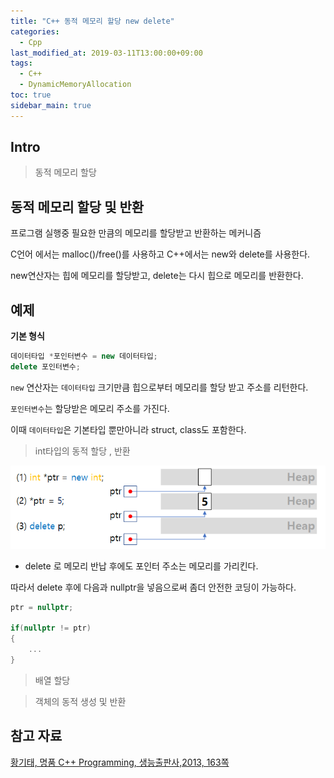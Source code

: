 ```yaml
---
title: "C++ 동적 메모리 할당 new delete"
categories: 
  - Cpp
last_modified_at: 2019-03-11T13:00:00+09:00
tags: 
  - C++
  - DynamicMemoryAllocation
toc: true
sidebar_main: true
---
```


## Intro

> 동적 메모리 할당


## 동적 메모리 할당 및 반환

프로그램 실행중 필요한 만큼의 메모리를 할당받고 반환하는 메커니즘

C언어 에서는 malloc()/free()를 사용하고 C++에서는 new와 delete를 사용한다.

new연산자는 힙에 메모리를 할당받고, delete는 다시 힙으로 메모리를 반환한다.




## 예제

**기본 형식**
```cpp
데이터타입 *포인터변수 = new 데이터타입;
delete 포인터변수;
```

`new` 연산자는 `데이터타입` 크기만큼 힙으로부터 메모리를 할당 받고 주소를 리턴한다.

`포인터변수`는 할당받은 메모리 주소를 가진다.

이때 `데이터타입`은 기본타입 뿐만아니라 struct, class도 포함한다.


>int타입의 동적 할당 , 반환
<script src="https://gist.github.com/lesslate/832325788f1cca9bb11b0440beb45a58.js"></script>

![alo](https://github.com/lesslate/lesslate.github.io/blob/master/assets/img/cpp/allocate.png?raw=true)

* delete 로 메모리 반납 후에도 포인터 주소는 메모리를 가리킨다.

따라서 delete 후에 다음과 nullptr을 넣음으로써 좀더 안전한 코딩이 가능하다.

```cpp
ptr = nullptr;

if(nullptr != ptr)
{
    ...
}
```

>배열 할당
<script src="https://gist.github.com/lesslate/3f6f196094f9a7d9c6a6ed1b7aa8342b.js"></script>


>객체의 동적 생성 및 반환
<script src="https://gist.github.com/lesslate/74ee1403fe15bc9839afc1cea074103f.js"></script>

## 참고 자료

[황기태, 명품 C++ Programming, 생능출판사,2013, 163쪽](https://book.naver.com/bookdb/book_detail.nhn?bid=7275362)
